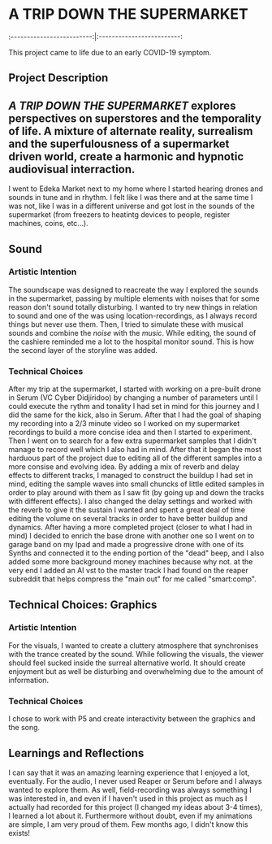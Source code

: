 # A TRIP DOWN THE SUPERMARKET
:-------------------------:|:-------------------------:

This project came to life due to an early COVID-19 symptom.

## Project Description

*A TRIP DOWN THE SUPERMARKET* explores perspectives on superstores and the temporality of life. 
A mixture of alternate reality, surrealism and the superfulousness of a supermarket driven world, create a harmonic and hypnotic audiovisual interraction.
---
I went to Edeka Market next to my home where I started hearing drones and sounds in tune and in rhythm. I felt like I was there and at the same time I was not, like I was in a different universe and got lost in the sounds of the supermarket (from freezers to heatintg devices to people, register machines, coins, etc...). 

## Sound

### Artistic Intention

The soundscape was designed to reacreate the way I explored the sounds in the supermarket, passing by multiple elements with noises that for some reason don't sound totally disturbing.
I wanted to try new things in relation to sound and one of the was using location-recordings, as I always record things but never use them. Then, I tried to simulate these with musical sounds and combine the *noise* with the *music*.
While editing, the sound of the cashiere reminded me a lot to the hospital monitor sound. This is how the second layer of the storyline was added. 

### Technical Choices

After my trip at the supermarket, I started with working on a pre-built drone in Serum (VC Cyber Didjiridoo) by changing a number of parameters until I could execute the rythm and tonality I had set in mind for this journey and I did the same for the kick, also in Serum. After that I had the goal of shaping my recording into a 2/3 minute video so I worked on my supermarket recordings to build a more concise idea and then I started to experiment.
Then I went on to search for a few extra supermarket samples that I didn't manage to record well which I also had in mind.
After that it began the most harduous part of the project due to editing all of the different samples into a more consise and evolving idea. By adding a mix of reverb and delay effects to different tracks, I managed to construct the buildup I had set in mind, editing the sample waves into small chuncks of little edited samples in order to play around with them as I saw fit (by going up and down the tracks with different effects). I also changed the delay settings and worked with the reverb to give it the sustain I wanted and spent a great deal of time editing the volume on several tracks in order to have better buildup and dynamics.
After having a more completed project (closer to what I had in mind) I decided to enrich the base drone with another one so I went on to garage band on my Ipad and made a progressive drone with one of its Synths and connected it to the ending portion of the "dead" beep, and I also added some more background money machines because why not.
at the very end I added an AI vst to the master track I had found on the reaper subreddit that helps compress the "main out" for me called "smart:comp".

## Technical Choices: Graphics

### Artistic Intention

For the visuals, I wanted to create a cluttery atmosphere that synchronises with the trance created by the sound. 
While following the visuals, the viewer should feel sucked inside the surreal alternative world. It should create enjoyment but as well be disturbing and overwhelming due to the amount of information.

### Technical Choices

I chose to work with P5 and create interactivity between the graphics and the song. 

## Learnings and Reflections

I can say that it was an amazing learning experience that I enjoyed a lot, eventually.
For the audio, I never used Reaper or Serum before and I always wanted to explore them. As well, field-recording was always something I was interested in, and even if I haven't used in this project as much as I actually had recorded for this project (I changed my ideas about 3-4 times), I learned a lot about it.
Furthermore without doubt, even if my animations are simple, I am very proud of them. Few months ago, I didn't know this exists!

